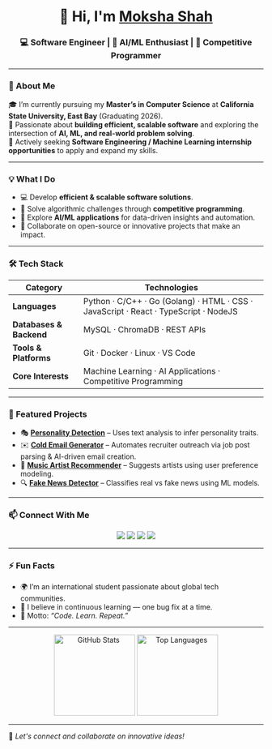 <!-- Profile Header -->
<h1 align="center">👋 Hi, I'm <a href="https://github.com/mokshashah0111" target="_blank">Moksha Shah</a></h1>
<h3 align="center">💻 Software Engineer | 🤖 AI/ML Enthusiast | 🧠 Competitive Programmer</h3>

---

### 🧩 About Me  
🎓 I’m currently pursuing my **Master’s in Computer Science** at **California State University, East Bay** (Graduating 2026).  
🚀 Passionate about **building efficient, scalable software** and exploring the intersection of **AI, ML, and real-world problem solving**.  
💼 Actively seeking **Software Engineering / Machine Learning internship opportunities** to apply and expand my skills.  

---

### 💡 What I Do  
- 💻 Develop **efficient & scalable software solutions**.  
- 🧠 Solve algorithmic challenges through **competitive programming**.  
- 🤖 Explore **AI/ML applications** for data-driven insights and automation.  
- 🧩 Collaborate on open-source or innovative projects that make an impact.  

---

### 🛠️ Tech Stack  
| Category | Technologies |
|-----------|---------------|
| **Languages** | Python · C/C++ · Go (Golang) · HTML · CSS · JavaScript · React · TypeScript · NodeJS |
| **Databases & Backend** | MySQL · ChromaDB · REST APIs |
| **Tools & Platforms** | Git · Docker · Linux · VS Code |
| **Core Interests** | Machine Learning · AI Applications · Competitive Programming |

---

### 📂 Featured Projects  
- 🎭 [**Personality Detection**](https://github.com/mokshashah0111/Personality-Detection) – Uses text analysis to infer personality traits.  
- ✉️ [**Cold Email Generator**](https://github.com/mokshashah0111/Cold-Email-Generator) – Automates recruiter outreach via job post parsing & AI-driven email creation.  
- 🎵 [**Music Artist Recommender**](https://github.com/mokshashah0111/Music-Artist-Recommender) – Suggests artists using user preference modeling.  
- 🔍 [**Fake News Detector**](https://github.com/mokshashah0111/Fake-news-detector) – Classifies real vs fake news using ML models.  

---

### 📫 Connect With Me  
<p align="center">
  <a href="https://www.linkedin.com/in/your-linkedin-profile" target="_blank"><img src="https://img.shields.io/badge/LinkedIn-0077B5.svg?&style=for-the-badge&logo=linkedin&logoColor=white" /></a>
  <a href="https://leetcode.com/your-leetcode-username" target="_blank"><img src="https://img.shields.io/badge/LeetCode-FFA116.svg?&style=for-the-badge&logo=leetcode&logoColor=black" /></a>
  <a href="https://your-portfolio-link.com" target="_blank"><img src="https://img.shields.io/badge/Portfolio-000000.svg?&style=for-the-badge&logo=About.me&logoColor=white" /></a>
  <a href="https://your-resume-link.com" target="_blank"><img src="https://img.shields.io/badge/Resume-DC143C.svg?&style=for-the-badge&logo=read-the-docs&logoColor=white" /></a>
</p>

---

### ⚡ Fun Facts  
- 🌍 I’m an international student passionate about global tech communities.  
- 🧩 I believe in continuous learning — one bug fix at a time.  
- 🎯 Motto: *“Code. Learn. Repeat.”*

---

<p align="center">
  <img src="https://github-readme-stats.vercel.app/api?username=mokshashah0111&show_icons=true&theme=tokyonight" alt="GitHub Stats" height="160"/>
  <img src="https://github-readme-stats.vercel.app/api/top-langs/?username=mokshashah0111&layout=compact&theme=tokyonight" alt="Top Languages" height="160"/>
</p>

---

💬 *Let's connect and collaborate on innovative ideas!*  
